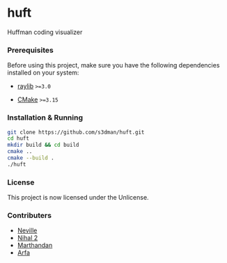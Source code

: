 # huft
Huffman coding visualizer

### Prerequisites

Before using this project, make sure you have the following dependencies installed on your system:

- [raylib](https://github.com/raysan5/raylib) `>=3.0`

- [CMake](https://cmake.org/) `>=3.15`

### Installation & Running

```bash
git clone https://github.com/s3dman/huft.git
cd huft
mkdir build && cd build
cmake ..
cmake --build .
./huft
```

### License
This project is now licensed under the Unlicense.

### Contributers
- [Neville](https://github.com/s3dman)
- [Nihal 2](https://github.com/snaupdog)
- [Marthandan](https://github.com/n3v1nnn)
- [Arfa](https://github.com/thearfa99)
